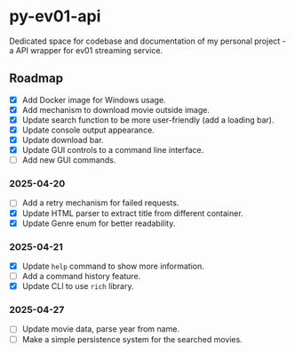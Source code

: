 # py-ev01-api
Dedicated space for codebase and documentation of my personal project - a API wrapper for ev01 streaming service.

## Roadmap
- [X] Add Docker image for Windows usage.
- [X] Add mechanism to download movie outside image.
- [X] Update search function to be more user-friendly (add a loading bar).
- [X] Update console output appearance.
- [X] Update download bar.
- [X] Update GUI controls to a command line interface.
- [ ] Add new GUI commands.

### 2025-04-20
- [ ] Add a retry mechanism for failed requests.
- [X] Update HTML parser to extract title from different container.
- [X] Update Genre enum for better readability.

### 2025-04-21
- [X] Update `help` command to show more information.
- [ ] Add a command history feature.
- [X] Update CLI to use `rich` library.

### 2025-04-27
- [ ] Update movie data, parse year from name.
- [ ] Make a simple persistence system for the searched movies.
